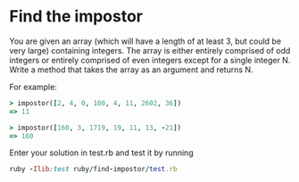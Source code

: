# Find the impostor

You are given an array (which will have a length of at least 3, but could be very large) containing integers. 
The array is either entirely comprised of odd integers or entirely comprised of even integers except for a single integer N. 
Write a method that takes the array as an argument and returns N.

For example:

```ruby
> impostor([2, 4, 0, 100, 4, 11, 2602, 36])
=> 11

> impostor([160, 3, 1719, 19, 11, 13, -21])
=> 160
```

Enter your solution in test.rb and test it by running
```ruby
ruby -Ilib:test ruby/find-impostor/test.rb 
```